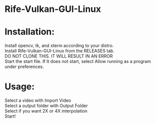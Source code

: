 # Rife-Vulkan-GUI-Linux
# Installation: <br>
Install  opencv,  tk, and xterm according to your distro. <br>
Install Rife-Vulkan-GUI-Linux from the RELEASES tab.  <br>
DO NOT CLONE THIS. IT WILL RESULT IN AN ERROR <br>
Start the start file. If It does not start, select Allow running as a program under preferences. <br>
# Usage: <br>
Select a video with Import Video<br>
Select a output folder with Output Folder<br>
Select if you want 2X or 4X interpolation<br>
Start!
